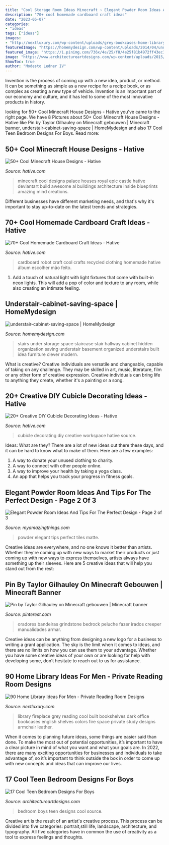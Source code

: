 ```yaml
---
title: "Cool Storage Room Ideas Minecraft ~ Elegant Powder Room Ideas And Tips For The Perfect Design"
description: "70+ cool homemade cardboard craft ideas"
date: "2023-05-07"
categories:
- "ideas"
tags: ["ideas"]
images:
- "http://nextluxury.com/wp-content/uploads/grey-bookcases-home-library-with-cool-fireplace.jpg"
featuredImage: "https://homemydesign.com/wp-content/uploads/2014/04/understair-cabinet-saving-space.jpg"
featured_image: "https://i.pinimg.com/736x/4e/25/f8/4e25f81b4972ff43ec17ec9aec01d9c7.jpg"
image: "https://www.architectureartdesigns.com/wp-content/uploads/2015/06/1438.jpg"
ShowToc: true
author: "Modesto Ledner IV"
---
```



Invention is the process of coming up with a new idea, product, or method. It can be something as simple as a new recipe for a recipe book, or as complex as creating a new type of vehicle. Invention is an important part of our economy and culture, and it has led to some of the most innovative products in history.

	

		
looking for 50+ Cool Minecraft House Designs - Hative you've came to the right page. We have 8 Pictures about 50+ Cool Minecraft House Designs - Hative like Pin by Taylor Gilhauley on Minecraft gebouwen | Minecraft banner, understair-cabinet-saving-space | HomeMydesign and also 17 Cool Teen Bedroom Designs For Boys. Read more:
		
    
## 50+ Cool Minecraft House Designs - Hative

<img loading=lazy src="https://hative.com/wp-content/uploads/2014/02/minecraft-houses/royal-palace-design-47.jpg" onerror="this.onerror=null;this.src='https://tse3.mm.bing.net/th?id=OIP.8xDPCRQxM0OeFiXSbRwCpgHaFm&amp;pid=15.1';" alt="50+ Cool Minecraft House Designs - Hative">

_Source: hative.com_

>minecraft cool designs palace houses royal epic castle hative deviantart build awesome al buildings architecture inside blueprints amazing mind creations. 

	

Different businesses have different marketing needs, and that's why it's important to stay up-to-date on the latest trends and strategies.

    
## 70+ Cool Homemade Cardboard Craft Ideas - Hative

<img loading=lazy src="https://hative.com/wp-content/uploads/2014/04/cardboard-crafts/5-cardboard-robot-clothing.jpg" onerror="this.onerror=null;this.src='https://tse1.mm.bing.net/th?id=OIP.5tsWEVO7oFMdJ-fHssQdjwHaJ4&amp;pid=15.1';" alt="70+ Cool Homemade Cardboard Craft Ideas - Hative">

_Source: hative.com_

>cardboard robot craft cool crafts recycled clothing homemade hative álbum escolher mão feito. 

	

1. Add a touch of natural light with light fixtures that come with built-in neon lights. This will add a pop of color and texture to any room, while also creating an intimate feeling.

    
## Understair-cabinet-saving-space | HomeMydesign

<img loading=lazy src="https://homemydesign.com/wp-content/uploads/2014/04/understair-cabinet-saving-space.jpg" onerror="this.onerror=null;this.src='https://tse1.mm.bing.net/th?id=OIP.CO5IHHJ_7hR9YrZDsuWlJwHaLT&amp;pid=15.1';" alt="understair-cabinet-saving-space | HomeMydesign">

_Source: homemydesign.com_

>stairs under storage space staircase stair hallway cabinet hidden organization saving understair basement organized understairs built idea furniture clever modern. 

	

What is creative?
Creative individuals are versatile and changeable, capable of taking on any challenge. They may be skilled in art, music, literature, film or any other form of creative expression. Creative individuals can bring life to anything they create, whether it's a painting or a song.

    
## 20+ Creative DIY Cubicle Decorating Ideas - Hative

<img loading=lazy src="https://hative.com/wp-content/uploads/2014/06/cubicle-decorating-ideas/5-cubicle-decorating-ideas.jpg" onerror="this.onerror=null;this.src='https://tse1.mm.bing.net/th?id=OIP.kN64pKn6kPcVyFxPZPLnNAHaJ4&amp;pid=15.1';" alt="20+ Creative DIY Cubicle Decorating Ideas - Hative">

_Source: hative.com_

>cubicle decorating diy creative workspace hative source. 

	

Ideas: What are they?
There are a lot of new ideas out there these days, and it can be hard to know what to make of them. Here are a few examples:
1. A way to donate your unused clothing to charity.
2. A way to connect with other people online.
3. A way to improve your health by taking a yoga class.
4. An app that helps you track your progress in fitness goals.

    
## Elegant Powder Room Ideas And Tips For The Perfect Design - Page 2 Of 3

<img loading=lazy src="http://myamazingthings.com/wp-content/uploads/2017/10/powder-room-7-.jpg" onerror="this.onerror=null;this.src='https://tse2.mm.bing.net/th?id=OIP.8J4nhn_kVgvK36UUcQZuwgHaLH&amp;pid=15.1';" alt="Elegant Powder Room Ideas And Tips For The Perfect Design - Page 2 of 3">

_Source: myamazingthings.com_

>powder elegant tips perfect tiles matte. 

	

Creative ideas are everywhere, and no one knows it better than artists. Whether they're coming up with new ways to market their products or just coming up with new ways to express themselves, artists always have something up their sleeves. Here are 5 creative ideas that will help you stand out from the rest: 

    
## Pin By Taylor Gilhauley On Minecraft Gebouwen | Minecraft Banner

<img loading=lazy src="https://i.pinimg.com/736x/4e/25/f8/4e25f81b4972ff43ec17ec9aec01d9c7.jpg" onerror="this.onerror=null;this.src='https://tse1.mm.bing.net/th?id=OIP.zl7_R4VVhmy66VbtR-MQPwHaNK&amp;pid=15.1';" alt="Pin by Taylor Gilhauley on Minecraft gebouwen | Minecraft banner">

_Source: pinterest.com_

>oradores bandeiras grindstone bedrock peluche fazer irados creeper manualidades armar. 

	

Creative ideas can be anything from designing a new logo for a business to writing a grant application. The sky is the limit when it comes to ideas, and there are no limits on how you can use them to your advantage. Whether you have some creative ideas of your own or are looking for help with developing some, don’t hesitate to reach out to us for assistance.

    
## 90 Home Library Ideas For Men - Private Reading Room Designs

<img loading=lazy src="http://nextluxury.com/wp-content/uploads/grey-bookcases-home-library-with-cool-fireplace.jpg" onerror="this.onerror=null;this.src='https://tse2.mm.bing.net/th?id=OIP.WknV3hyHBkazjmi2tHCM2AHaLH&amp;pid=15.1';" alt="90 Home Library Ideas For Men - Private Reading Room Designs">

_Source: nextluxury.com_

>library fireplace grey reading cool built bookshelves dark office bookcases english shelves colors fire space private study designs armchair leather. 

	

When it comes to planning future ideas, some things are easier said than done. To make the most out of potential opportunities, it’s important to have a clear picture in mind of what you want and what your goals are. In 2022, there are many exciting opportunities for businesses and individuals to take advantage of, so it’s important to think outside the box in order to come up with new concepts and ideas that can improve our lives.

    
## 17 Cool Teen Bedroom Designs For Boys

<img loading=lazy src="https://www.architectureartdesigns.com/wp-content/uploads/2015/06/1438.jpg" onerror="this.onerror=null;this.src='https://tse4.mm.bing.net/th?id=OIP.f-YWiIQx2Nnd22JkTeqJowHaFO&amp;pid=15.1';" alt="17 Cool Teen Bedroom Designs For Boys">

_Source: architectureartdesigns.com_

>bedroom boys teen designs cool source. 

	

Creative art is the result of an artist's creative process. This process can be divided into five categories: portrait,still life, landscape, architecture, and typography. All five categories have in common the use of creativity as a tool to express feelings and thoughts.

